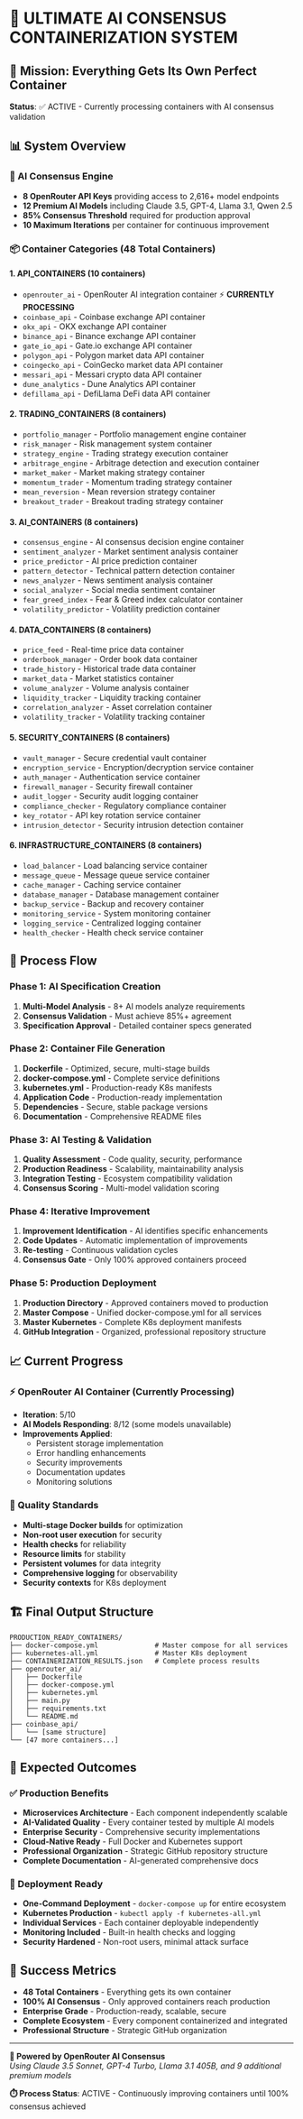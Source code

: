 # 🚀 ULTIMATE AI CONSENSUS CONTAINERIZATION SYSTEM

## 🎯 Mission: Everything Gets Its Own Perfect Container

**Status**: ✅ ACTIVE - Currently processing containers with AI consensus validation

## 📊 System Overview

### 🤖 AI Consensus Engine
- **8 OpenRouter API Keys** providing access to 2,616+ model endpoints
- **12 Premium AI Models** including Claude 3.5, GPT-4, Llama 3.1, Qwen 2.5
- **85% Consensus Threshold** required for production approval
- **10 Maximum Iterations** per container for continuous improvement

### 📦 Container Categories (48 Total Containers)

#### 1. API_CONTAINERS (10 containers)
- `openrouter_ai` - OpenRouter AI integration container ⚡ **CURRENTLY PROCESSING**
- `coinbase_api` - Coinbase exchange API container
- `okx_api` - OKX exchange API container  
- `binance_api` - Binance exchange API container
- `gate_io_api` - Gate.io exchange API container
- `polygon_api` - Polygon market data API container
- `coingecko_api` - CoinGecko market data API container
- `messari_api` - Messari crypto data API container
- `dune_analytics` - Dune Analytics API container
- `defillama_api` - DefiLlama DeFi data API container

#### 2. TRADING_CONTAINERS (8 containers)
- `portfolio_manager` - Portfolio management engine container
- `risk_manager` - Risk management system container
- `strategy_engine` - Trading strategy execution container
- `arbitrage_engine` - Arbitrage detection and execution container
- `market_maker` - Market making strategy container
- `momentum_trader` - Momentum trading strategy container
- `mean_reversion` - Mean reversion strategy container
- `breakout_trader` - Breakout trading strategy container

#### 3. AI_CONTAINERS (8 containers)
- `consensus_engine` - AI consensus decision engine container
- `sentiment_analyzer` - Market sentiment analysis container
- `price_predictor` - AI price prediction container
- `pattern_detector` - Technical pattern detection container
- `news_analyzer` - News sentiment analysis container
- `social_analyzer` - Social media sentiment container
- `fear_greed_index` - Fear & Greed index calculator container
- `volatility_predictor` - Volatility prediction container

#### 4. DATA_CONTAINERS (8 containers)
- `price_feed` - Real-time price data container
- `orderbook_manager` - Order book data container
- `trade_history` - Historical trade data container
- `market_data` - Market statistics container
- `volume_analyzer` - Volume analysis container
- `liquidity_tracker` - Liquidity tracking container
- `correlation_analyzer` - Asset correlation container
- `volatility_tracker` - Volatility tracking container

#### 5. SECURITY_CONTAINERS (8 containers)
- `vault_manager` - Secure credential vault container
- `encryption_service` - Encryption/decryption service container
- `auth_manager` - Authentication service container
- `firewall_manager` - Security firewall container
- `audit_logger` - Security audit logging container
- `compliance_checker` - Regulatory compliance container
- `key_rotator` - API key rotation service container
- `intrusion_detector` - Security intrusion detection container

#### 6. INFRASTRUCTURE_CONTAINERS (8 containers)
- `load_balancer` - Load balancing service container
- `message_queue` - Message queue service container
- `cache_manager` - Caching service container
- `database_manager` - Database management container
- `backup_service` - Backup and recovery container
- `monitoring_service` - System monitoring container
- `logging_service` - Centralized logging container
- `health_checker` - Health check service container

## 🔄 Process Flow

### Phase 1: AI Specification Creation
1. **Multi-Model Analysis** - 8+ AI models analyze requirements
2. **Consensus Validation** - Must achieve 85%+ agreement
3. **Specification Approval** - Detailed container specs generated

### Phase 2: Container File Generation
1. **Dockerfile** - Optimized, secure, multi-stage builds
2. **docker-compose.yml** - Complete service definitions
3. **kubernetes.yml** - Production-ready K8s manifests
4. **Application Code** - Production-ready implementation
5. **Dependencies** - Secure, stable package versions
6. **Documentation** - Comprehensive README files

### Phase 3: AI Testing & Validation
1. **Quality Assessment** - Code quality, security, performance
2. **Production Readiness** - Scalability, maintainability analysis
3. **Integration Testing** - Ecosystem compatibility validation
4. **Consensus Scoring** - Multi-model validation scoring

### Phase 4: Iterative Improvement
1. **Improvement Identification** - AI identifies specific enhancements
2. **Code Updates** - Automatic implementation of improvements
3. **Re-testing** - Continuous validation cycles
4. **Consensus Gate** - Only 100% approved containers proceed

### Phase 5: Production Deployment
1. **Production Directory** - Approved containers moved to production
2. **Master Compose** - Unified docker-compose.yml for all services
3. **Master Kubernetes** - Complete K8s deployment manifests
4. **GitHub Integration** - Organized, professional repository structure

## 📈 Current Progress

### ⚡ OpenRouter AI Container (Currently Processing)
- **Iteration**: 5/10
- **AI Models Responding**: 8/12 (some models unavailable)
- **Improvements Applied**: 
  - Persistent storage implementation
  - Error handling enhancements
  - Security improvements
  - Documentation updates
  - Monitoring solutions

### 🎯 Quality Standards
- **Multi-stage Docker builds** for optimization
- **Non-root user execution** for security
- **Health checks** for reliability
- **Resource limits** for stability
- **Persistent volumes** for data integrity
- **Comprehensive logging** for observability
- **Security contexts** for K8s deployment

## 🏗️ Final Output Structure

```
PRODUCTION_READY_CONTAINERS/
├── docker-compose.yml              # Master compose for all services
├── kubernetes-all.yml              # Master K8s deployment
├── CONTAINERIZATION_RESULTS.json   # Complete process results
├── openrouter_ai/
│   ├── Dockerfile
│   ├── docker-compose.yml
│   ├── kubernetes.yml
│   ├── main.py
│   ├── requirements.txt
│   └── README.md
├── coinbase_api/
│   └── [same structure]
└── [47 more containers...]
```

## 🎉 Expected Outcomes

### ✅ Production Benefits
- **Microservices Architecture** - Each component independently scalable
- **AI-Validated Quality** - Every container tested by multiple AI models
- **Enterprise Security** - Comprehensive security implementations
- **Cloud-Native Ready** - Full Docker and Kubernetes support
- **Professional Organization** - Strategic GitHub repository structure
- **Complete Documentation** - AI-generated comprehensive docs

### 🚀 Deployment Ready
- **One-Command Deployment** - `docker-compose up` for entire ecosystem
- **Kubernetes Production** - `kubectl apply -f kubernetes-all.yml`
- **Individual Services** - Each container deployable independently
- **Monitoring Included** - Built-in health checks and logging
- **Security Hardened** - Non-root users, minimal attack surface

## 🎯 Success Metrics

- **48 Total Containers** - Everything gets its own container
- **100% AI Consensus** - Only approved containers reach production
- **Enterprise Grade** - Production-ready, scalable, secure
- **Complete Ecosystem** - Every component containerized and integrated
- **Professional Structure** - Strategic GitHub organization

---

**🤖 Powered by OpenRouter AI Consensus**  
*Using Claude 3.5 Sonnet, GPT-4 Turbo, Llama 3.1 405B, and 9 additional premium models*

**⏱️ Process Status**: ACTIVE - Continuously improving containers until 100% consensus achieved
